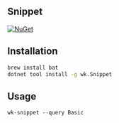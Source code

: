 ## Snippet

[![NuGet](https://img.shields.io/nuget/v/wk.Snippet.svg)](https://www.nuget.org/packages/wk.Snippet)

## Installation

```bash
brew install bat
dotnet tool install -g wk.Snippet
```

## Usage

```
wk-snippet --query Basic
```